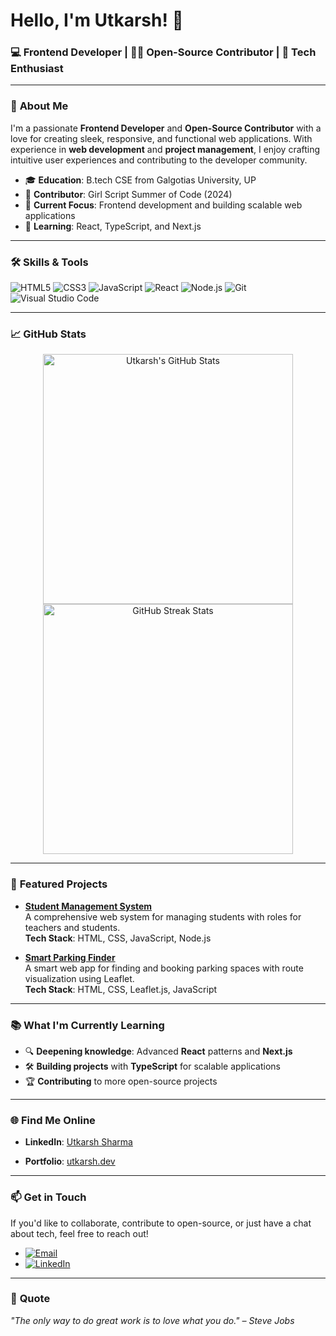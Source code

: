 # Hello, I'm Utkarsh! 👋

### 💻 Frontend Developer | 👨‍💻 Open-Source Contributor | 🚀 Tech Enthusiast

---

### 🌟 **About Me**
I'm a passionate **Frontend Developer** and **Open-Source Contributor** with a love for creating sleek, responsive, and functional web applications. With experience in **web development** and **project management**, I enjoy crafting intuitive user experiences and contributing to the developer community.

- 🎓 **Education**: B.tech CSE from Galgotias University, UP
- 🌟 **Contributor**: Girl Script Summer of Code (2024)
- 🔭 **Current Focus**: Frontend development and building scalable web applications
- 🌱 **Learning**: React, TypeScript, and Next.js

---

### 🛠️ **Skills & Tools**
![HTML5](https://img.shields.io/badge/-HTML5-E34F26?style=flat&logo=html5&logoColor=white)
![CSS3](https://img.shields.io/badge/-CSS3-1572B6?style=flat&logo=css3&logoColor=white)
![JavaScript](https://img.shields.io/badge/-JavaScript-F7DF1E?style=flat&logo=javascript&logoColor=black)
![React](https://img.shields.io/badge/-React-61DAFB?style=flat&logo=react&logoColor=black)
![Node.js](https://img.shields.io/badge/-Node.js-339933?style=flat&logo=node.js&logoColor=white)
![Git](https://img.shields.io/badge/-Git-F05032?style=flat&logo=git&logoColor=white)
![Visual Studio Code](https://img.shields.io/badge/-VS%20Code-007ACC?style=flat&logo=visual-studio-code&logoColor=white)

---

### 📈 **GitHub Stats**
<p align="center">
  <img src="https://github-readme-stats.vercel.app/api?username=your-github-username&show_icons=true&theme=radical" alt="Utkarsh's GitHub Stats" width="400"/>
  <img src="https://github-readme-streak-stats.herokuapp.com/?user=your-github-username&theme=radical" alt="GitHub Streak Stats" width="400"/>
</p>

---

### 🚀 **Featured Projects**

- [**Student Management System**](https://github.com/your-repo/student-management-system)  
  A comprehensive web system for managing students with roles for teachers and students.  
  **Tech Stack**: HTML, CSS, JavaScript, Node.js
  
- [**Smart Parking Finder**](https://github.com/your-repo/smart-parking-finder)  
  A smart web app for finding and booking parking spaces with route visualization using Leaflet.  
  **Tech Stack**: HTML, CSS, Leaflet.js, JavaScript

---

### 📚 **What I'm Currently Learning**
- 🔍 **Deepening knowledge**: Advanced **React** patterns and **Next.js**
- 🛠 **Building projects** with **TypeScript** for scalable applications
- 🏆 **Contributing** to more open-source projects

---

### 🌐 **Find Me Online**
- **LinkedIn**: [Utkarsh Sharma]([https://www.linkedin.com/in/yourprofile/](https://www.linkedin.com/in/utkarsh-sharma-6b41a4274/))

- **Portfolio**: [utkarsh.dev](https://your-portfolio-url.com)

---

### 📫 **Get in Touch**
If you'd like to collaborate, contribute to open-source, or just have a chat about tech, feel free to reach out!

- [![Email](https://img.shields.io/badge/-Email-D14836?style=flat&logo=gmail&logoColor=white)](mailto:999bobbysharma@gmail.com)
- [![LinkedIn](https://img.shields.io/badge/-LinkedIn-blue?style=flat&logo=linkedin&logoColor=white)](https://[www.linkedin.com/in/yourprofile](https://www.linkedin.com/in/utkarsh-sharma-6b41a4274/))



---

### 💬 **Quote**
_"The only way to do great work is to love what you do." – Steve Jobs_

